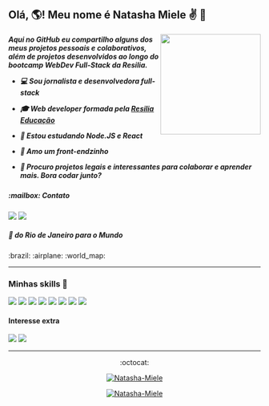 ## Olá, :earth_americas:! Meu nome é Natasha Miele :v: :dizzy: 
<img align="right" width="200" src="https://cloud.headwayapp.co/changelogs_images/images/big/000/058/077-4cdfda1c1af278fc546b822f2f2355d75d631f46.gif"/>

<h5>Aqui no GitHub eu compartilho alguns dos meus projetos pessoais e colaborativos, além de projetos desenvolvidos ao longo do bootcamp WebDev Full-Stack da Resilia.

- 💻 Sou jornalista e desenvolvedora full-stack
- 🎓 Web developer formada pela [Resilia Educação](https://www.resilia.com.br/)
- 🌱 Estou estudando Node.JS e React
- 💜 Amo um front-endzinho
- 👯 Procuro projetos legais e interessantes para colaborar e aprender mais. Bora codar junto?

  </h5>

<h5>:mailbox: Contato</h5> 
<a target='_blank' href="https://www.linkedin.com/in/natashamiele/"><img src="https://img.shields.io/badge/LinkedIn-0077B5?style=for-the-badge&logo=linkedin&logoColor=white"></a> <a target='_blank' href="mailto:mielenatasha@gmail.com"><img src="https://img.shields.io/badge/Gmail-D14836?style=for-the-badge&logo=gmail&logoColor=white"></a> 


<h5> 📍 do Rio de Janeiro para o Mundo </h5>
:brazil: :airplane: :world_map:

---

### Minhas skills :rocket:

<img src="https://img.shields.io/badge/HTML5-E34F26?style=for-the-badge&logo=html5&logoColor=white"> <img src="https://img.shields.io/badge/CSS3-1572B6?style=for-the-badge&logo=css3&logoColor=white"> <img src="https://img.shields.io/badge/Bootstrap-563D7C?style=for-the-badge&logo=bootstrap&logoColor=white"> <img src="https://img.shields.io/badge/JavaScript-323330?style=for-the-badge&logo=javascript&logoColor=F7DF1E"> <img src="https://img.shields.io/badge/GitHub-100000?style=for-the-badge&logo=github&logoColor=white"> <img src="https://img.shields.io/badge/Git-F05032?style=for-the-badge&logo=git&logoColor=white"> <img src="https://img.shields.io/badge/MySQL-00000F?style=for-the-badge&logo=mysql&logoColor=white"> <img src="https://img.shields.io/badge/React-20232A?style=for-the-badge&logo=react&logoColor=61DAFB">

#### Interesse extra

<img src="https://img.shields.io/badge/Node.js-43853D?style=for-the-badge&logo=node.js&logoColor=white"> <img src="https://img.shields.io/badge/Docker-2496ED?style=for-the-badge&logo=docker&logoColor=white">

---

<div align="center">
  :octocat:
  
[![Natasha-Miele](https://github-readme-stats.vercel.app/api?username=Natasha-Miele&show_icons=true&theme=radical&include_all_commits=true&count_private=true)](https://github.com/Natasha-Miele/)

[![Natasha-Miele](https://github-readme-stats.vercel.app/api/top-langs/?username=Natasha-Miele&hide=html&layout=compact&theme=radical)](https://github.com/Natasha-Miele/)

 </div>




